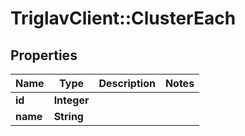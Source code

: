 # TriglavClient::ClusterEach

## Properties
Name | Type | Description | Notes
------------ | ------------- | ------------- | -------------
**id** | **Integer** |  | 
**name** | **String** |  | 


